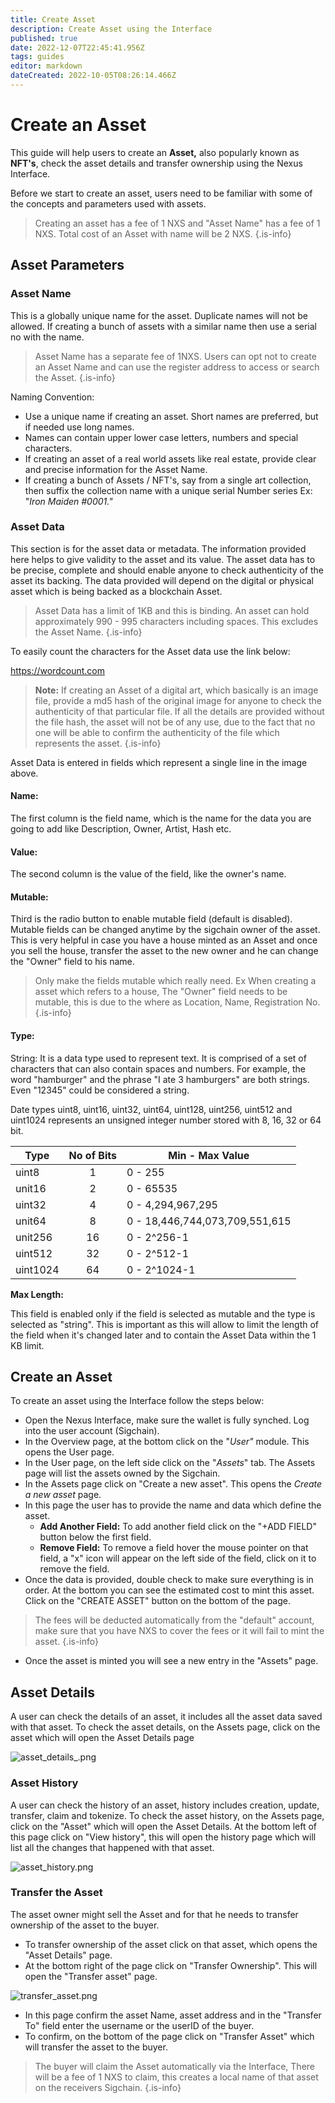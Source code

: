 ```yaml
---
title: Create Asset
description: Create Asset using the Interface
published: true
date: 2022-12-07T22:45:41.956Z
tags: guides
editor: markdown
dateCreated: 2022-10-05T08:26:14.466Z
---
```


# Create an Asset

This guide will help users to create an **Asset,** also popularly known as  **NFT's**, check the asset details and transfer ownership using the Nexus Interface.

Before we start to create an asset, users need to be familiar with some of the concepts and parameters used with assets.

>Creating an asset has a fee of 1 NXS and "Asset Name" has a fee of 1 NXS. Total cost of an Asset with name will be 2 NXS.
{.is-info}

## Asset Parameters

### Asset Name

This is a globally unique name for the asset. Duplicate names will not be allowed. If creating a bunch of  assets with a similar name then use a serial no with the name.

>Asset Name has a separate fee of 1NXS. Users can opt not to create an Asset Name and can use the register address to access or search the Asset.
{.is-info}


Naming Convention:
* Use a unique name if creating an asset. Short names are preferred, but if needed use long names.
* Names can contain upper lower case letters, numbers and special characters.
* If creating an asset of a real world assets like real estate, provide clear and precise information for the Asset Name.&#x20;
* If creating a bunch of Assets / NFT's, say from a single art collection, then suffix the collection name with a unique serial Number series Ex: "_Iron Maiden #0001."_

### Asset Data

This section is for the asset data or metadata. The information provided here helps to give validity to the asset and its value. The asset data has to be precise, complete and should enable anyone to check authenticity of the asset its backing. The data provided will depend on the digital or physical asset which is being backed as a blockchain Asset. &#x20;

>Asset Data has a limit of 1KB and this is binding. An asset can hold approximately 990 - 995 characters including spaces. This excludes the Asset Name.
{.is-info}

To easily count the characters for the Asset data use the link below:

<a href="https://wordcount.com" target="_blank">https://wordcount.com</a>

> **Note:** If creating an Asset of a digital art, which basically is an image file, provide a md5 hash of the original image for anyone to check the authenticity of that particular file. If all the details are provided without the file hash, the asset will not be of any use, due to the fact that no one will be able to confirm the authenticity of the file which represents the asset.
>{.is-info}


Asset Data is entered in fields which represent a single line in the image above.

#### Name:

The first column is the field name, which is the name for the data you are going to add like Description, Owner, Artist, Hash etc.

#### Value:

The second column is the value of the field, like the owner's name.

#### Mutable:

Third is the radio button to enable mutable field (default is disabled). Mutable fields can be changed anytime by the sigchain owner of the asset. This is very helpful in case you have a house minted as an Asset and once you sell the house, transfer the asset to the new owner and he can change the "Owner" field to his name.

>Only make the fields mutable which really need. Ex When creating a asset which refers to a house, The "Owner" field needs to be mutable, this is due to the  where as Location, Name, Registration No.&#x20;
{.is-info}

#### Type:

String: It is a data type used to represent text. It is comprised of a set of characters that can also contain spaces and numbers. For example, the word "hamburger" and the phrase "I ate 3 hamburgers" are both strings. Even "12345" could be considered a string.&#x20;

Date types uint8, uint16, uint32, uint64, uint128, uint256, uint512 and uint1024 represents an unsigned integer number stored with 8, 16, 32 or 64 bit.&#x20;

|       Type | No of Bits | Min - Max Value                |
| ---------- | :--------: | ------------------------------ |
| uint8      |      1     | 0 - 255                        |
| unit16     |      2     | 0 - 65535                      |
| uint32     |      4     | 0 - 4,294,967,295              |
| unit64     |      8     | 0 - 18,446,744,073,709,551,615 |
| unit256    |     16     | 0 - 2^256-1                    |
| uint512    |     32     | 0 - 2^512-1                    |
| uint1024   |     64     | 0 - 2^1024-1                   |

**Max Length:**

This field is enabled only if the field is selected as mutable and the type is selected as "string". This is important as this will allow to limit the length of the field when it's changed later and to contain the Asset Data within the 1 KB limit.

## Create an Asset

To create an asset using the Interface follow the steps below:

* Open the Nexus Interface, make sure the wallet is fully synched. Log into the user account (Sigchain).
* In the Overview page, at the bottom click on the "_User"_ module. This opens the User page.
* In the User page, on the left side click on the "_Assets_" tab. The Assets page will list the assets owned by the Sigchain.
* In the Assets page click on "Create a new asset". This opens the _Create a new asset_ page.
* In this page the user has to provide the name and data which define the asset.&#x20;
  * **Add Another Field:** To add another field click on the "+ADD FIELD" button below the first field.
  * **Remove Field:** To remove a field hover the mouse pointer on that field, a "x" icon will appear on the left side of the field, click on it to remove the field.
* Once the data is provided, double check to make sure everything is in order. At the bottom you can see the estimated cost to mint this asset. Click on the "CREATE ASSET" button on the bottom of the page.

>The fees will be deducted automatically from the "default" account, make sure that you have NXS to cover the fees or it will fail to mint the asset.&#x20;
{.is-info}

* Once the asset is minted you will see a new entry in the "Assets" page.

## Asset Details

A user can check the details of an asset, it includes all the asset data saved with that asset.  To check the asset details, on the Assets page, click on the asset which will open the Asset Details page&#x20;

![asset_details_.png](/asset_details_.png)

### Asset History

A user can check the history of an asset, history includes creation, update, transfer, claim and tokenize. To check the asset history, on the Assets page, click on the "Asset" which will open the Asset Details. At the bottom left of this page click on "View history", this will open the history page which will list all the changes that happened with that asset.   &#x20;

![asset_history.png](/asset_history.png)

### Transfer the Asset

The asset owner might sell the Asset and for that he needs to transfer ownership of the asset to the buyer.&#x20;

* To transfer ownership of the asset click on that asset, which opens the "Asset Details" page.
* At the bottom right of the page click on "Transfer Ownership". This will open the "Transfer asset" page.

![transfer_asset.png](/transfer_asset.png)

* In this page confirm the asset Name, asset address and in the "Transfer To" field enter the username or the userID of the buyer.
* To confirm, on the bottom of the page click on "Transfer Asset" which will transfer the asset to the buyer.

>The buyer will claim the Asset automatically via the Interface, There will be a fee of 1 NXS to claim, this creates a local name of that asset on the receivers Sigchain.
{.is-info}
